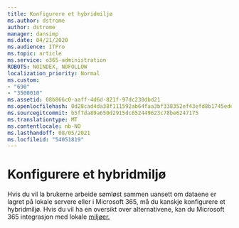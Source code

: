 ```yaml
---
title: Konfigurere et hybridmiljø
ms.author: dstrome
author: dstrome
manager: dansimp
ms.date: 04/21/2020
ms.audience: ITPro
ms.topic: article
ms.service: o365-administration
ROBOTS: NOINDEX, NOFOLLOW
localization_priority: Normal
ms.custom:
- "690"
- "3500010"
ms.assetid: 08b866c0-aaff-4d6d-821f-97dc238dbd21
ms.openlocfilehash: 0d28cad4da38f111592ab64faa3bf338352ef43efd8b1745ede3498efffb9a4f
ms.sourcegitcommit: b5f7da89a650d2915dc652449623c78be6247175
ms.translationtype: MT
ms.contentlocale: nb-NO
ms.lasthandoff: 08/05/2021
ms.locfileid: "54051819"
---
```

# <a name="setting-up-a-hybrid-environment"></a>Konfigurere et hybridmiljø

Hvis du vil la brukerne arbeide sømløst sammen uansett om dataene er lagret på lokale servere eller i Microsoft 365, må du kanskje konfigurere et hybridmiljø. Hvis du vil ha en oversikt over alternativene, kan du Microsoft 365 integrasjon med lokale [miljøer.](https://docs.microsoft.com/office365/enterprise/office-365-integration)
  